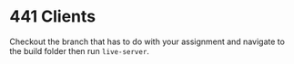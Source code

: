 # 441 Clients

Checkout the branch that has to do with your assignment and navigate to the build folder then run `live-server`.